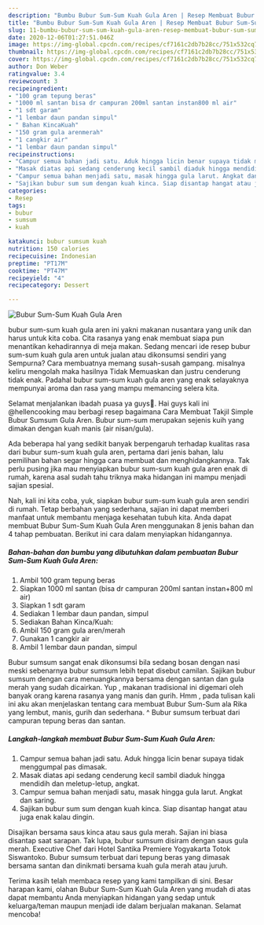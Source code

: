 ```yaml
---
description: "Bumbu Bubur Sum-Sum Kuah Gula Aren | Resep Membuat Bubur Sum-Sum Kuah Gula Aren Yang Sempurna"
title: "Bumbu Bubur Sum-Sum Kuah Gula Aren | Resep Membuat Bubur Sum-Sum Kuah Gula Aren Yang Sempurna"
slug: 11-bumbu-bubur-sum-sum-kuah-gula-aren-resep-membuat-bubur-sum-sum-kuah-gula-aren-yang-sempurna
date: 2020-12-06T01:27:51.046Z
image: https://img-global.cpcdn.com/recipes/cf7161c2db7b28cc/751x532cq70/bubur-sum-sum-kuah-gula-aren-foto-resep-utama.jpg
thumbnail: https://img-global.cpcdn.com/recipes/cf7161c2db7b28cc/751x532cq70/bubur-sum-sum-kuah-gula-aren-foto-resep-utama.jpg
cover: https://img-global.cpcdn.com/recipes/cf7161c2db7b28cc/751x532cq70/bubur-sum-sum-kuah-gula-aren-foto-resep-utama.jpg
author: Don Weber
ratingvalue: 3.4
reviewcount: 3
recipeingredient:
- "100 gram tepung beras"
- "1000 ml santan bisa dr campuran 200ml santan instan800 ml air"
- "1 sdt garam"
- "1 lembar daun pandan simpul"
- " Bahan KincaKuah"
- "150 gram gula arenmerah"
- "1 cangkir air"
- "1 lembar daun pandan simpul"
recipeinstructions:
- "Campur semua bahan jadi satu. Aduk hingga licin benar supaya tidak menggumpal pas dimasak."
- "Masak diatas api sedang cenderung kecil sambil diaduk hingga mendidih dan meletup-letup, angkat."
- "Campur semua bahan menjadi satu, masak hingga gula larut. Angkat dan saring."
- "Sajikan bubur sum sum dengan kuah kinca. Siap disantap hangat atau juga enak kalau dingin."
categories:
- Resep
tags:
- bubur
- sumsum
- kuah

katakunci: bubur sumsum kuah 
nutrition: 150 calories
recipecuisine: Indonesian
preptime: "PT17M"
cooktime: "PT47M"
recipeyield: "4"
recipecategory: Dessert

---
```



![Bubur Sum-Sum Kuah Gula Aren](https://img-global.cpcdn.com/recipes/cf7161c2db7b28cc/751x532cq70/bubur-sum-sum-kuah-gula-aren-foto-resep-utama.jpg)


bubur sum-sum kuah gula aren ini yakni makanan nusantara yang unik dan harus untuk kita coba. Cita rasanya yang enak membuat siapa pun menantikan kehadirannya di meja makan.
Sedang mencari ide resep bubur sum-sum kuah gula aren untuk jualan atau dikonsumsi sendiri yang Sempurna? Cara membuatnya memang susah-susah gampang. misalnya keliru mengolah maka hasilnya Tidak Memuaskan dan justru cenderung tidak enak. Padahal bubur sum-sum kuah gula aren yang enak selayaknya mempunyai aroma dan rasa yang mampu memancing selera kita.

Selamat menjalankan ibadah puasa ya guys🙏. Hai guys kali ini @hellencooking mau berbagi resep bagaimana Cara Membuat Takjil Simple Bubur Sumsum Gula Aren. Bubur sum-sum merupakan sejenis kuih yang dimakan dengan kuah manis (air nisan/gula).

Ada beberapa hal yang sedikit banyak berpengaruh terhadap kualitas rasa dari bubur sum-sum kuah gula aren, pertama dari jenis bahan, lalu pemilihan bahan segar hingga cara membuat dan menghidangkannya. Tak perlu pusing jika mau menyiapkan bubur sum-sum kuah gula aren enak di rumah, karena asal sudah tahu triknya maka hidangan ini mampu menjadi sajian spesial.


Nah, kali ini kita coba, yuk, siapkan bubur sum-sum kuah gula aren sendiri di rumah. Tetap berbahan yang sederhana, sajian ini dapat memberi manfaat untuk membantu menjaga kesehatan tubuh kita. Anda dapat membuat Bubur Sum-Sum Kuah Gula Aren menggunakan 8 jenis bahan dan 4 tahap pembuatan. Berikut ini cara dalam menyiapkan hidangannya.

<!--inarticleads1-->

##### Bahan-bahan dan bumbu yang dibutuhkan dalam pembuatan Bubur Sum-Sum Kuah Gula Aren:

1. Ambil 100 gram tepung beras
1. Siapkan 1000 ml santan (bisa dr campuran 200ml santan instan+800 ml air)
1. Siapkan 1 sdt garam
1. Sediakan 1 lembar daun pandan, simpul
1. Sediakan  Bahan Kinca/Kuah:
1. Ambil 150 gram gula aren/merah
1. Gunakan 1 cangkir air
1. Ambil 1 lembar daun pandan, simpul


Bubur sumsum sangat enak dikonsumsi bila sedang bosan dengan nasi meski sebenarnya bubur sumsum lebih tepat disebut camilan. Sajikan bubur sumsum dengan cara menuangkannya bersama dengan santan dan gula merah yang sudah dicairkan. Yup , makanan tradisional ini digemari oleh banyak orang karena rasanya yang manis dan gurih. Hmm , pada tulisan kali ini aku akan menjelaskan tentang cara membuat Bubur Sum-Sum ala Rika yang lembut, manis, gurih dan sederhana. ^ Bubur sumsum terbuat dari campuran tepung beras dan santan. 

<!--inarticleads2-->

##### Langkah-langkah membuat Bubur Sum-Sum Kuah Gula Aren:

1. Campur semua bahan jadi satu. Aduk hingga licin benar supaya tidak menggumpal pas dimasak.
1. Masak diatas api sedang cenderung kecil sambil diaduk hingga mendidih dan meletup-letup, angkat.
1. Campur semua bahan menjadi satu, masak hingga gula larut. Angkat dan saring.
1. Sajikan bubur sum sum dengan kuah kinca. Siap disantap hangat atau juga enak kalau dingin.


Disajikan bersama saus kinca atau saus gula merah. Sajian ini biasa disantap saat sarapan. Tak lupa, bubur sumsum disiram dengan saus gula merah. Executive Chef dari Hotel Santika Premiere Yogyakarta Totok Siswantoko. Bubur sumsum terbuat dari tepung beras yang dimasak bersama santan dan dinikmati bersama kuah gula merah atau juruh. 

Terima kasih telah membaca resep yang kami tampilkan di sini. Besar harapan kami, olahan Bubur Sum-Sum Kuah Gula Aren yang mudah di atas dapat membantu Anda menyiapkan hidangan yang sedap untuk keluarga/teman maupun menjadi ide dalam berjualan makanan. Selamat mencoba!
